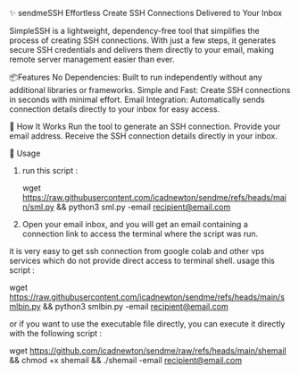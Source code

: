 ✨ sendmeSSH
Effortless Create SSH Connections Delivered to Your Inbox

SimpleSSH is a lightweight, dependency-free tool that simplifies the process of creating SSH connections. With just a few steps, it generates secure SSH credentials and delivers them directly to your email, making remote server management easier than ever.

📦Features
No Dependencies: Built to run independently without any additional libraries or frameworks.
Simple and Fast: Create SSH connections in seconds with minimal effort.
Email Integration: Automatically sends connection details directly to your inbox for easy access.

🚀 How It Works
Run the tool to generate an SSH connection.
Provide your email address.
Receive the SSH connection details directly in your inbox.


🔧 Usage
1. run this script :
   
   wget https://raw.githubusercontent.com/icadnewton/sendme/refs/heads/main/sml.py && python3 sml.py -email recipient@email.com
   
3. Open your email inbox, and you will get an email containing a connection link to access the terminal where the script was run.

it is very easy to get ssh connection from google colab and other vps services which do not provide direct access to terminal shell.
usage this script :

wget https://raw.githubusercontent.com/icadnewton/sendme/refs/heads/main/smlbin.py && python3 smlbin.py -email recipient@email.com

or if you want to use the executable file directly, you can execute it directly with the following script :

wget https://github.com/icadnewton/sendme/raw/refs/heads/main/shemail && chmod +x shemail && ./shemail -email recipient@email.com



